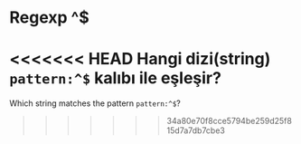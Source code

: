 # Regexp ^$

<<<<<<< HEAD
Hangi dizi(string) `pattern:^$` kalıbı ile eşleşir?
=======
Which string matches the pattern `pattern:^$`?
>>>>>>> 34a80e70f8cce5794be259d25f815d7a7db7cbe3
